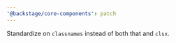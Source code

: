 ```yaml
---
'@backstage/core-components': patch
---
```


Standardize on `classnames` instead of both that and `clsx`.
